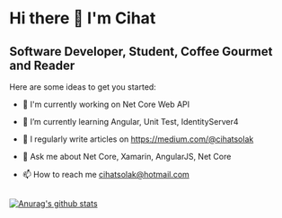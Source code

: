 # Hi there 👋 I'm Cihat

## Software Developer, Student, Coffee Gourmet and Reader

Here are some ideas to get you started:

* 🔭 I'm currently working on Net Core Web API

* 🌱 I’m currently learning Angular, Unit Test, IdentityServer4

* 📝 I regularly write articles on https://medium.com/@cihatsolak

* 💬 Ask me about Net Core, Xamarin, AngularJS, Net Core

* 📫 How to reach me cihatsolak@hotmail.com

##

[![Anurag's github stats](https://github-readme-stats.vercel.app/api?username=cihatsolak)](https://github.com/anuraghazra/github-readme-stats)
